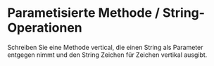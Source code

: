 # Parametisierte Methode / String-Operationen

Schreiben Sie eine Methode vertical, die einen String als Parameter entgegen nimmt und den String Zeichen
für Zeichen vertikal ausgibt.